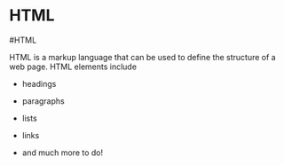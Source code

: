 # HTML

#HTML



HTML is a markup language that can be used to define the structure of a web page. HTML elements include



* headings

* paragraphs

* lists

* links

* and much more to do!
